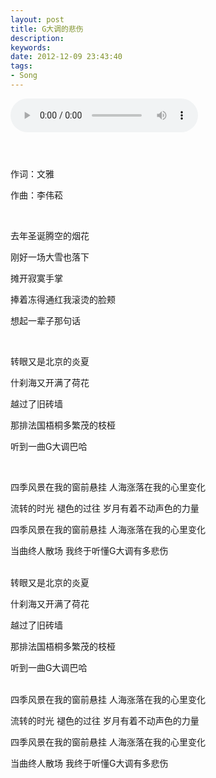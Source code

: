 ```yaml
---
layout: post
title: G大调的悲伤
description:
keywords: 
date: 2012-12-09 23:43:40
tags:
- Song
---
```


<!-- <br></br> -->

<div class="audiocontainer">
	<div class="mc" style="margin-bottom: 2em;">
	<audio src="http://files.qingpei.me/a/G大调的悲伤_edwardtoday.mp3" type="audio/mp3" controls="controls">
	<itext id="lyrics_a" lang="zh" type="text/lrc" display="yes" src="/song/lrc/G大调的悲伤_edwardtoday.lrc" category="LRC"></itext>
	</audio>
	<h1 id="lyricsline"></h1>
	</div>
</div>

<br/>
作词：文雅

作曲：李伟菘

<br/>

去年圣诞腾空的烟花

刚好一场大雪也落下

摊开寂寞手掌

捧着冻得通红我滚烫的脸颊

想起一辈子那句话

<br/>

转眼又是北京的炎夏

什刹海又开满了荷花

越过了旧砖墙

那排法国梧桐多繁茂的枝桠

听到一曲G大调巴哈

<br/>

四季风景在我的窗前悬挂 人海涨落在我的心里变化

流转的时光 褪色的过往 岁月有着不动声色的力量

四季风景在我的窗前悬挂 人海涨落在我的心里变化

当曲终人散场 我终于听懂G大调有多悲伤

<br/>
转眼又是北京的炎夏

什刹海又开满了荷花

越过了旧砖墙

那排法国梧桐多繁茂的枝桠

听到一曲G大调巴哈

<br/>
四季风景在我的窗前悬挂 人海涨落在我的心里变化

流转的时光 褪色的过往 岁月有着不动声色的力量

四季风景在我的窗前悬挂 人海涨落在我的心里变化

当曲终人散场 我终于听懂G大调有多悲伤

<!--[if lt IE 9]>
	<script src="/js/mediaelement/mediaelement-and-player.min.js"></script>
	<link rel="stylesheet" href="/js/mediaelement/mediaelementplayer.min.css"/>
	<script>
		$('audio,video').mediaelementplayer();
	</script>
<![endif]-->

<script type="text/javascript" src="/js/itext/itext.min.js"></script>
<script type="text/javascript">
var audio = document.getElementsByTagName("audio")[0];
  // parse itexts and create an invisible menu for them
  var itexts=new ItextCollection(jQuery(audio), "lyricsline");
  // set callback for audio
  audio.addEventListener("timeupdate", function() {
  	if (audio.paused || audio.ended) {
  		return;
  	}
  	itexts.show(self.audio.currentTime);
  }, false);
</script>
